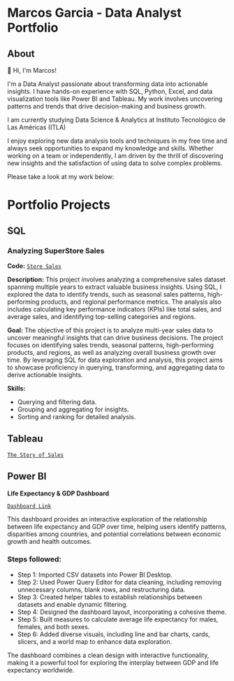 # Marcos Garcia - Data Analyst Portfolio
## About

👋 Hi, I'm Marcos!

I'm a Data Analyst passionate about transforming data into actionable insights. I have hands-on experience with SQL, Python, Excel, and data visualization tools like Power BI and Tableau. My work involves uncovering patterns and trends that drive decision-making and business growth.

I am currently studying Data Science & Analytics at Instituto Tecnológico de Las Américas (ITLA)

I enjoy exploring new data analysis tools and techniques in my free time and always seek opportunities to expand my knowledge and skills. Whether working on a team or independently, I am driven by the thrill of discovering new insights and the satisfaction of using data to solve complex problems.

Please take a look at my work below:

# Portfolio Projects
## SQL

### Analyzing SuperStore Sales
**Code:** [`Store Sales`](https://github.com/marcos-garcia-csv/Portofio-Projects-/blob/main/SuperStore%20Sales.sql)

**Description:** This project involves analyzing a comprehensive sales dataset spanning multiple years to extract valuable business insights. Using SQL, I explored the data to identify trends, such as seasonal sales patterns, high-performing products, and regional performance metrics. The analysis also includes calculating key performance indicators (KPIs) like total sales, and average sales, and identifying top-selling categories and regions.

**Goal:** The objective of this project is to analyze multi-year sales data to uncover meaningful insights that can drive business decisions. The project focuses on identifying sales trends, seasonal patterns, high-performing products, and regions, as well as analyzing overall business growth over time. By leveraging SQL for data exploration and analysis, this project aims to showcase proficiency in querying, transforming, and aggregating data to derive actionable insights.

**Skills:**  
  - Querying and filtering data.  
  - Grouping and aggregating for insights.  
  - Sorting and ranking for detailed analysis.

## Tableau

[`The Story of Sales`](https://public.tableau.com/app/profile/marcos.garcia6213/viz/SuperStoreSales_17357885091090/TheStoryofSales?publish=yes)

## Power BI

**Life Expectancy & GDP Dashboard**

[`Dashboard Link`](https://itlaedudo-my.sharepoint.com/:u:/g/personal/20240401_itla_edu_do/EcfKy3uxpHlEpliPf6gA2pQBAPY4ANUoPe3Mf3IuyjyuIA?e=2oO48t)

This dashboard provides an interactive exploration of the relationship between life expectancy and GDP over time, helping users identify patterns, 
disparities among countries, and potential correlations between economic growth and health outcomes.

### Steps followed:

- Step 1: Imported CSV datasets into Power BI Desktop.
- Step 2: Used Power Query Editor for data cleaning, including removing unnecessary columns, blank rows, and restructuring data.
- Step 3: Created helper tables to establish relationships between datasets and enable dynamic filtering.
- Step 4: Designed the dashboard layout, incorporating a cohesive theme.
- Step 5: Built measures to calculate average life expectancy for males, females, and both sexes.
- Step 6: Added diverse visuals, including line and bar charts, cards, slicers, and a world map to enhance data exploration.

The dashboard combines a clean design with interactive functionality, making it a powerful tool for exploring the interplay between GDP and life expectancy worldwide.
